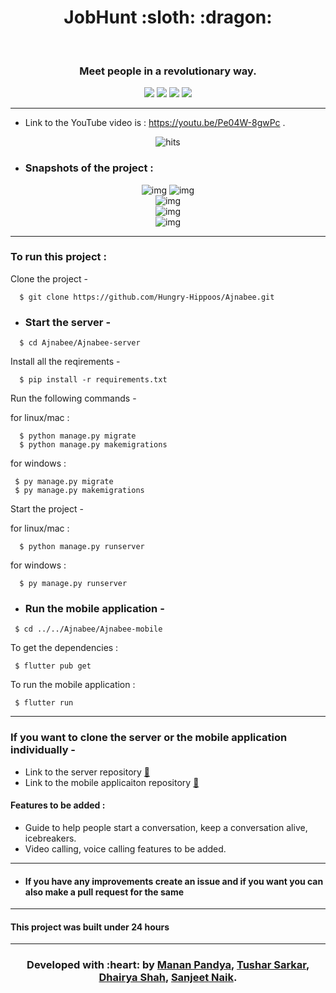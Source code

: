 <h1 align="center">JobHunt :sloth: :dragon:</h1>
<div align="center">
  <br>
  <h3> Meet people in a revolutionary way.</h3>
</div>

<div align="center">
  
[![](https://img.shields.io/badge/Made_with-Flutter-red?style=for-the-badge&logo=flutter)](https://flutter.dev/ "Flutter")
[![](https://img.shields.io/badge/Made_with-Django-black?style=for-the-badge&logo=django)](https://www.djangoproject.com/ "Django")
[![](https://img.shields.io/badge/Made_with-Firebase-blue?style=for-the-badge&logo=firebase)](https://firebase.google.com/ "Firebase")
[![](https://img.shields.io/badge/Made_with-SQL-white?style=for-the-badge&logo=postgresql)](https://www.sqlite.org/index.html "SQLite")


</div>

---
 - Link to the YouTube video is : https://youtu.be/Pe04W-8gwPc .
 
 <p align="center">
   <img href="http://hits.dwyl.com/mrpandya/Show" src="http://hits.dwyl.com/Hungry-Hippoos/Ajnabee-mobile.svg"
         alt="hits">
</p>
 
 
- ### Snapshots of the project :

<div align="center">
  
![img](Ajnabee-mobile/screenshots/ss1.jpeg)
![img](Ajnabee-mobile/screenshots/ss2.jpeg)  
![img](Ajnabee-moobile/screenshots/ss3.jpeg)  
![img](Ajnabee-mobile/screenshots/ss4.jpeg)  
![img](Ajnabee-mobile/screenshots/ss5.jpeg)  

</div>


---

  
### To run this project :

Clone the project -
```
  $ git clone https://github.com/Hungry-Hippoos/Ajnabee.git
```
  
- ### Start the server -
```
  $ cd Ajnabee/Ajnabee-server
 ``` 
Install all the reqirements -
```
  $ pip install -r requirements.txt
 ``` 
Run the following commands -

 for linux/mac :
``` 
  $ python manage.py migrate
  $ python manage.py makemigrations
``` 
 for windows :
 ``` 
  $ py manage.py migrate
  $ py manage.py makemigrations
 ``` 
Start the project -

 for linux/mac :
```
  $ python manage.py runserver
```  
 for windows :
``` 
  $ py manage.py runserver
```
 - ### Run the mobile application -
 ```
  $ cd ../../Ajnabee/Ajnabee-mobile
 ```
 To get the dependencies :
 ```
  $ flutter pub get
  ```
 To run the mobile application :
 ```
  $ flutter run
 ```
 
 ---
 ### If you want to clone the server or the mobile application individually -
 
 - Link to the server repository  <a href="https://github.com/Hungry-Hippoos/Ajnabee-server">:link:</a>
 - Link to the mobile applicaiton repository  <a href="https://github.com/Hungry-Hippoos/Ajnabee-mobile">:link:</a>
 

 #### Features to be added :
- Guide to help people start a conversation, keep a conversation alive, icebreakers.
- Video calling, voice calling features to be added.

---
- #### If you have any improvements create an issue and if you want you can also make a pull request for the same 

---
#### This project was built under 24 hours

---
<h3 align="center"><b>Developed with :heart: by <a href="https://github.com/mrpandya">Manan Pandya</a>, <a href="https://github.com/tusharsarkar3">Tushar Sarkar</a>, <a href="https://github.com/dhairya903">Dhairya Shah</a>, <a href="https://github.com/sanjeetnaik">Sanjeet Naik</a>.</b></h1>
